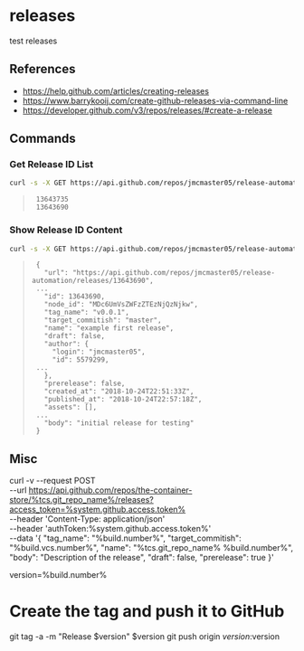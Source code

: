 # releases
test releases

## References

- https://help.github.com/articles/creating-releases
- https://www.barrykooij.com/create-github-releases-via-command-line
- https://developer.github.com/v3/repos/releases/#create-a-release

## Commands

### Get Release ID List

```sh
curl -s -X GET https://api.github.com/repos/jmcmaster05/release-automation/releases | jq '.[].id'
```

>      13643735
>      13643690

### Show Release ID Content

```sh
curl -s -X GET https://api.github.com/repos/jmcmaster05/release-automation/releases/13643690 | jq '.'
```

>      {
>        "url": "https://api.github.com/repos/jmcmaster05/release-automation/releases/13643690",
>      ...
>        "id": 13643690,
>        "node_id": "MDc6UmVsZWFzZTEzNjQzNjkw",
>        "tag_name": "v0.0.1",
>        "target_commitish": "master",
>        "name": "example first release",
>        "draft": false,
>        "author": {
>          "login": "jmcmaster05",
>          "id": 5579299,
>      ...
>        },
>        "prerelease": false,
>        "created_at": "2018-10-24T22:51:33Z",
>        "published_at": "2018-10-24T22:57:18Z",
>        "assets": [],
>      ...
>        "body": "initial release for testing"
>      }




## Misc

curl -v --request POST \
  --url https://api.github.com/repos/the-container-store/%tcs.git_repo_name%/releases?access_token=%system.github.access.token% \
  --header 'Content-Type: application/json' \
  --header 'authToken:%system.github.access.token%' \
  --data '{
  "tag_name": "%build.number%",
  "target_commitish": "%build.vcs.number%",
  "name": "%tcs.git_repo_name% %build.number%",
  "body": "Description of the release",
  "draft": false,
  "prerelease": true
}'

version=%build.number%

# Create the tag and push it to GitHub
git tag -a -m "Release $version" $version
git push origin $version:$version
